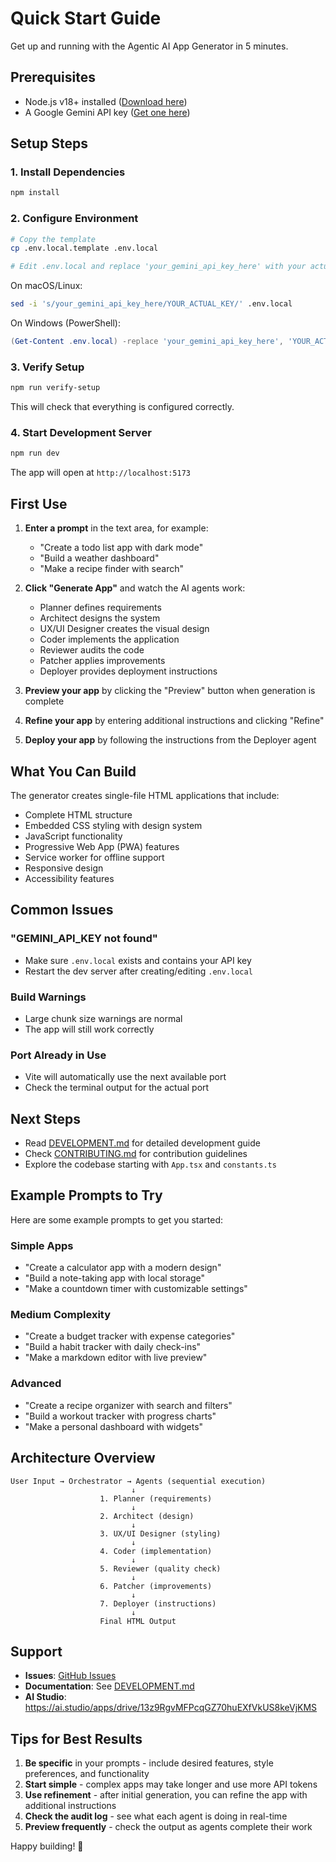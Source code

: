 # Quick Start Guide

Get up and running with the Agentic AI App Generator in 5 minutes.

## Prerequisites

- Node.js v18+ installed ([Download here](https://nodejs.org/))
- A Google Gemini API key ([Get one here](https://makersuite.google.com/app/apikey))

## Setup Steps

### 1. Install Dependencies

```bash
npm install
```

### 2. Configure Environment

```bash
# Copy the template
cp .env.local.template .env.local

# Edit .env.local and replace 'your_gemini_api_key_here' with your actual API key
```

On macOS/Linux:
```bash
sed -i 's/your_gemini_api_key_here/YOUR_ACTUAL_KEY/' .env.local
```

On Windows (PowerShell):
```powershell
(Get-Content .env.local) -replace 'your_gemini_api_key_here', 'YOUR_ACTUAL_KEY' | Set-Content .env.local
```

### 3. Verify Setup

```bash
npm run verify-setup
```

This will check that everything is configured correctly.

### 4. Start Development Server

```bash
npm run dev
```

The app will open at `http://localhost:5173`

## First Use

1. **Enter a prompt** in the text area, for example:
   - "Create a todo list app with dark mode"
   - "Build a weather dashboard"
   - "Make a recipe finder with search"

2. **Click "Generate App"** and watch the AI agents work:
   - Planner defines requirements
   - Architect designs the system
   - UX/UI Designer creates the visual design
   - Coder implements the application
   - Reviewer audits the code
   - Patcher applies improvements
   - Deployer provides deployment instructions

3. **Preview your app** by clicking the "Preview" button when generation is complete

4. **Refine your app** by entering additional instructions and clicking "Refine"

5. **Deploy your app** by following the instructions from the Deployer agent

## What You Can Build

The generator creates single-file HTML applications that include:
- Complete HTML structure
- Embedded CSS styling with design system
- JavaScript functionality
- Progressive Web App (PWA) features
- Service worker for offline support
- Responsive design
- Accessibility features

## Common Issues

### "GEMINI_API_KEY not found"
- Make sure `.env.local` exists and contains your API key
- Restart the dev server after creating/editing `.env.local`

### Build Warnings
- Large chunk size warnings are normal
- The app will still work correctly

### Port Already in Use
- Vite will automatically use the next available port
- Check the terminal output for the actual port

## Next Steps

- Read [DEVELOPMENT.md](./DEVELOPMENT.md) for detailed development guide
- Check [CONTRIBUTING.md](./CONTRIBUTING.md) for contribution guidelines
- Explore the codebase starting with `App.tsx` and `constants.ts`

## Example Prompts to Try

Here are some example prompts to get you started:

### Simple Apps
- "Create a calculator app with a modern design"
- "Build a note-taking app with local storage"
- "Make a countdown timer with customizable settings"

### Medium Complexity
- "Create a budget tracker with expense categories"
- "Build a habit tracker with daily check-ins"
- "Make a markdown editor with live preview"

### Advanced
- "Create a recipe organizer with search and filters"
- "Build a workout tracker with progress charts"
- "Make a personal dashboard with widgets"

## Architecture Overview

```
User Input → Orchestrator → Agents (sequential execution)
                           ↓
                    1. Planner (requirements)
                           ↓
                    2. Architect (design)
                           ↓
                    3. UX/UI Designer (styling)
                           ↓
                    4. Coder (implementation)
                           ↓
                    5. Reviewer (quality check)
                           ↓
                    6. Patcher (improvements)
                           ↓
                    7. Deployer (instructions)
                           ↓
                    Final HTML Output
```

## Support

- **Issues**: [GitHub Issues](https://github.com/robert2687/Agentic-AI-App-Generator-No.1/issues)
- **Documentation**: See [DEVELOPMENT.md](./DEVELOPMENT.md)
- **AI Studio**: https://ai.studio/apps/drive/13z9RgvMFPcqGZ70huEXfVkUS8keVjKMS

## Tips for Best Results

1. **Be specific** in your prompts - include desired features, style preferences, and functionality
2. **Start simple** - complex apps may take longer and use more API tokens
3. **Use refinement** - after initial generation, you can refine the app with additional instructions
4. **Check the audit log** - see what each agent is doing in real-time
5. **Preview frequently** - check the output as agents complete their work

Happy building! 🚀
